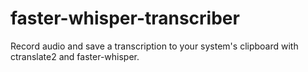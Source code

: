 # faster-whisper-transcriber
Record audio and save a transcription to your system's clipboard with ctranslate2 and faster-whisper.
